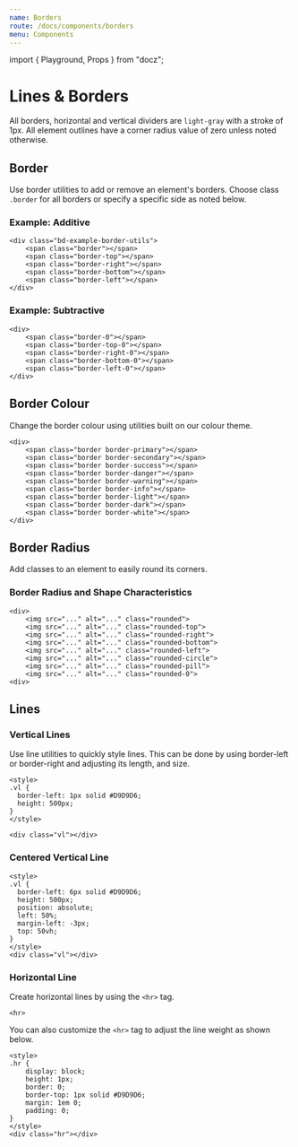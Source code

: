 ```yaml
---
name: Borders
route: /docs/components/borders
menu: Components
---
```


import { Playground, Props } from "docz";

# Lines & Borders

All borders, horizontal and vertical dividers are `light-gray` with a stroke of 1px. All element outlines have a corner radius value of zero unless noted otherwise.

## Border

Use border utilities to add or remove an element's borders. Choose class `.border` for all borders or specify a specific side as noted below.

### Example: Additive

    <div class="bd-example-border-utils">
        <span class="border"></span>
        <span class="border-top"></span>
        <span class="border-right"></span>
        <span class="border-bottom"></span>
        <span class="border-left"></span>
    </div>

### Example: Subtractive

    <div>
        <span class="border-0"></span>
        <span class="border-top-0"></span>
        <span class="border-right-0"></span>
        <span class="border-bottom-0"></span>
        <span class="border-left-0"></span>
    </div>

## Border Colour

Change the border colour using utilities built on our colour theme.

    <div>
        <span class="border border-primary"></span>
        <span class="border border-secondary"></span>
        <span class="border border-success"></span>
        <span class="border border-danger"></span>
        <span class="border border-warning"></span>
        <span class="border border-info"></span>
        <span class="border border-light"></span>
        <span class="border border-dark"></span>
        <span class="border border-white"></span>
    </div>

## Border Radius

Add classes to an element to easily round its corners.

### Border Radius and Shape Characteristics

    <div>
        <img src="..." alt="..." class="rounded">
        <img src="..." alt="..." class="rounded-top">
        <img src="..." alt="..." class="rounded-right">
        <img src="..." alt="..." class="rounded-bottom">
        <img src="..." alt="..." class="rounded-left">
        <img src="..." alt="..." class="rounded-circle">
        <img src="..." alt="..." class="rounded-pill">
        <img src="..." alt="..." class="rounded-0">
    <div>

## Lines

### Vertical Lines

Use line utilities to quickly style lines. This can be done by using border-left or border-right and adjusting its length, and size.

    <style>
    .vl {
      border-left: 1px solid #D9D9D6;
      height: 500px;
    }
    </style>

    <div class="vl"></div>

### Centered Vertical Line

    <style>
    .vl {
      border-left: 6px solid #D9D9D6;
      height: 500px;
      position: absolute;
      left: 50%;
      margin-left: -3px;
      top: 50vh;
    }
    </style>
    <div class="vl"></div>

### Horizontal Line

Create horizontal lines by using the `<hr>` tag.

    <hr>

You can also customize the `<hr>` tag to adjust the line weight as shown below.

    <style>
    .hr {
        display: block;
        height: 1px;
        border: 0;
        border-top: 1px solid #D9D9D6;
        margin: 1em 0;
        padding: 0;
    }
    </style>
    <div class="hr"></div>
